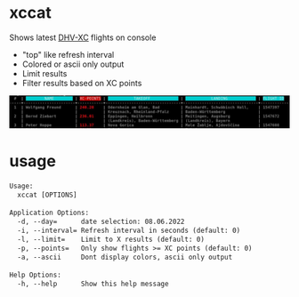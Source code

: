 # xccat
Shows latest [DHV-XC](https://www.dhv-xc.de)  flights on console

 * "top" like refresh interval
 *  Colored or ascii only output
 *  Limit results
 *  Filter results based on XC points

![Alt text](xccat.jpg?raw=true "Screenshot")

# usage
```
Usage:
  xccat [OPTIONS]

Application Options:
  -d, --day=      date selection: 08.06.2022
  -i, --interval= Refresh interval in seconds (default: 0)
  -l, --limit=    Limit to X results (default: 0)
  -p, --points=   Only show flights >= XC points (default: 0)
  -a, --ascii     Dont display colors, ascii only output
  
Help Options:
  -h, --help      Show this help message
```
